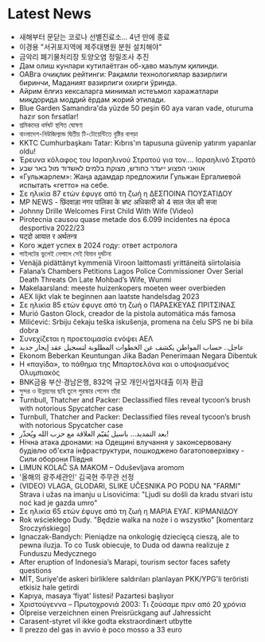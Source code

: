 # Latest News
-  새해부터 문닫는 코로나 선별진료소… 4년 만에 종료
-  이경용 "서귀포지역에 제주대병원 분원 설치해야"
-  금악리 폐기물처리장 토양오염 정밀조사 추진
-  Дам олиш кунлари кутилаётган об-ҳаво маълум қилинди.
-  ОАВга очиқлик рейтинги: Рақамли технологиялар вазирлиги биринчи, Маданият вазирлиги охирги ўринда.
-  Айрим ёлғиз кексаларга минимал истеъмол харажатлари миқдорида моддий ёрдам жорий этилади.
-  Blue Garden Samandıra'da yüzde 50 peşin 60 aya varan vade, oturuma hazır son fırsatlar!
-  শ্রমিকদের ধর্মঘট স্থগিত ঘোষণা
-  বাংলাদেশ-নিউজিল্যান্ড দ্বিতীয় টি-টোয়েন্টিতে বৃষ্টির বাগড়া
-  KKTC Cumhurbaşkanı Tatar: Kıbrıs'ın tapusuna güvenip yatırım yapanlar oldu!
-  Έρευνα κόλαφος του Ισραηλινού Στρατού για τον…. Ισραηλινό Στρατό
-  אוואני הפצוע ייעדר כחודש, מצוקת בלמים לאשדוד מול באר שבע
-  «Гульжарлем»: Жаңа адамдар предложили Гульжан Ергалиевой испытать «гетто» на себе.
-  Σε ηλικία 87 ετών έφυγε από τη ζωή η ΔΕΣΠΟΙΝΑ ΠΟΥΣΑΤΙΔΟΥ
-  MP NEWS - छिंदवाड़ा नगर पालिका के भ्रष्ट अधिकारी को 4 साल जेल की सजा
-  Johnny Drille Welcomes First Child With Wife (Video)
-  Pirotecnia causou quase metade dos 6.099 incidentes na época desportiva 2022/23
-  घट्दो आयात र अर्थतन्त्र
-  Кого ждет успех в 2024 году: ответ астролога
-  পাইলটের ভুলেই নেপালে সেই বিমান দুর্ঘটনা
-  Venäjä pidättänyt kymmeniä Viroon laittomasti yrittäneitä siirtolaisia
-  Falana’s Chambers Petitions Lagos Police Commissioner Over Serial Death Threats On Late Mohbad’s Wife, Wunmi
-  Makelaarsland: meeste huizenkopers moeten weer overbieden
-  AEX lijkt vlak te beginnen aan laatste handelsdag 2023
-  Σε ηλικία 85 ετών έφυγε από τη ζωή ο ΠΑΡΑΣΚΕΥΑΣ ΠΡΙΤΣΙΝΑΣ
-  Murió Gaston Glock, creador de la pistola automática más famosa
-  Milićević: Srbiju čekaju teška iskušenja, promena na čelu SPS ne bi bila dobra
-  Συνεχίζεται η προετοιμασία ενόψει ΑΕΛ
-  عاجل.. حساب المواطن يكشف عن الخطوات المطلوبة لتسجيل عقد إيجار جديد
-  Ekonom Beberkan Keuntungan Jika Badan Penerimaan Negara Dibentuk
-  Η «παγίδα», το πάθημα της Μπαρτσελόνα και ο υποψιασμένος Ολυμπιακός
-  BNK금융 부산·경남은행, 832억 규모 개인사업자대출 이자 환급
-  সুন্দর ও উন্নয়নের ছবি তুলে পুরস্কার পেলেন তাঁরা
-  Turnbull, Thatcher and Packer: Declassified files reveal tycoon’s brush with notorious Spycatcher case
-  Turnbull, Thatcher and Packer: Declassified files reveal tycoon’s brush with notorious Spycatcher case
-  بعد التمديد... باسيل يُقيّم العلاقة مع حزب الله ويُحذّر!
-  Нічна атака дронами: на Одещині влучання у законсервовану будівлю об'єкта інфраструктури, пошкоджено багатоповерхівку - Сили оборони Півдня
-  LIMUN KOLAČ SA MAKOM – Oduševljava aromom
-  '올해의 광주세관인' 김국현 주무관 선정
-  (VIDEO) VLAGA, GLODARI, SLIKE UČESNIKA PO PODU NA "FARMI" Strava i užas na imanju u Lisovićima: "Ljudi su došli da kradu stvari istu noć kad je gazda umro"
-  Σε ηλικία 65 ετών έφυγε από τη ζωή η ΜΑΡΙΑ ΕΥΑΓ. ΚΙΡΜΑΝΙΔΟΥ
-  Rok wściekłego Dudy. "Będzie walka na noże i o wszystko" [komentarz Sroczyńskiego]
-  Ignaczak-Bandych: Pieniądze na onkologię dziecięcą cieszą, ale to pewna iluzja. To co Tusk obiecuje, to Duda od dawna realizuje z Funduszu Medycznego
-  After eruption of Indonesia’s Marapi, tourism sector faces safety questions
-  MİT, Suriye'de askeri birliklere saldırıları planlayan PKK/YPG'li teröristi etkisiz hale getirdi
-  Kapıya, masaya ‘fiyat’ listesi! Pazartesi başlıyor
-  Χριστούγεννα – Πρωτοχρονιά 2003: Τι ζούσαμε πριν από 20 χρόνια
-  Ölpreise verzeichnen einen Preisrückgang auf Jahressicht
-  Carasent-styret vil ikke godta ekstraordinært utbytte
-  Il prezzo del gas in avvio è poco mosso a 33 euro
